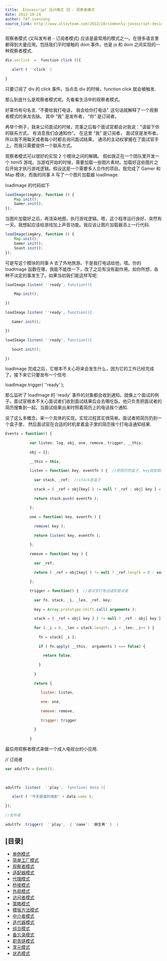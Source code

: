 ```yaml
---
title: 【Javascript 设计模式 3】- 观察者模式
date: 2012-10-24
author: TAT.svenzeng
source_link: http://www.alloyteam.com/2012/10/commonly-javascript-design-pattern-observer-mode/
---
```


<!-- {% raw %} - for jekyll -->

观察者模式 (又叫发布者 - 订阅者模式) 应该是最常用的模式之一。在很多语言里都得到大量应用。包括我们平时接触的 dom 事件。也是 js 和 dom 之间实现的一种观察者模式.

```javascript
div.onclick  =  function click (){
 
   alert ( ''click' )
 
}
```

只要订阅了 div 的 click 事件。当点击 div 的时候，function click 就会被触发.

那么到底什么是观察者模式呢。先看看生活中的观察者模式。

好莱坞有句名言. “不要给我打电话， 我会给你打电话”. 这句话就解释了一个观察者模式的来龙去脉。 其中 “我” 是发布者， “你” 是订阅者。

再举个例子，我来公司面试的时候，完事之后每个面试官都会对我说：“请留下你的联系方式， 有消息我们会通知你”。 在这里 “我” 是订阅者， 面试官是发布者。所以我不用每天或者每小时都去询问面试结果， 通讯的主动权掌握在了面试官手上。而我只需要提供一个联系方式。

观察者模式可以很好的实现 2 个模块之间的解耦。 假如我正在一个团队里开发一个 html5 游戏。当游戏开始的时候，需要加载一些图片素材。加载好这些图片之后开始才执行游戏逻辑。假设这是一个需要多人合作的项目。我完成了 Gamer 和 Map 模块，而我的同事 A 写了一个图片加载器 loadImage.

loadImage 的代码如下

```javascript
loadImage(imgAry, function () {
    Map.init();
    Gamer.init();
});
```

当图片加载好之后，再渲染地图，执行游戏逻辑。嗯，这个程序运行良好。突然有一天，我想起应该给游戏加上声音功能。我应该让图片加载器添上一行代码.

```javascript
loadImage(imgAry, function () {
    Map.init();
    Gamer.init();
    Sount.init();
});
```

可是写这个模块的同事 A 去了外地旅游。于是我打电话给他，喂。你的 loadImage 函数在哪，我能不能改一下，改了之后有没有副作用。如你所想，各种不淡定的事发生了。如果当初我们能这样写呢:

```javascript
loadImage.listen( ''ready', function(){
 
    Map.init();
 
})
 
loadImage.listen( ''ready', function(){
 
   Gamer.init();
 
})
 
loadImage.listen( ''ready', function(){
 
   Sount.init();
 
})
```

loadImage 完成之后，它根本不关心将来会发生什么，因为它的工作已经完成了。接下来它只要发布一个信号.

loadImage.trigger( ''ready' );

那么监听了 loadImage 的 'ready' 事件的对象都会收到通知。就像上个面试的例子。面试官根本不关心面试者们收到面试结果后会去哪吃饭。他只负责把面试者的简历搜集到一起。当面试结果出来时照着简历上的电话挨个通知.

说了这么多概念，来一个具体的实现。实现过程其实很简单。面试者把简历扔到一个盒子里， 然后面试官在合适的时机拿着盒子里的简历挨个打电话通知结果.

```javascript
Events = function() {
 
           var listen, log, obj, one, remove, trigger, __this;
 
           obj = {};
 
           __this = this;
 
           listen = function( key, eventfn ) {  //把简历扔盒子, key就是联系方式.
 
             var stack, _ref;  //stack是盒子
 
             stack = ( _ref = obj[key] ) != null ? _ref : obj[ key ] = [];
 
             return stack.push( eventfn );
 
           };
 
           one = function( key, eventfn ) {
 
             remove( key );
 
             return listen( key, eventfn );
 
           };
 
           remove = function( key ) {
 
             var _ref;
 
             return ( _ref = obj[key] ) != null ? _ref.length = 0 : void 0;
 
           };
 
           trigger = function() {  //面试官打电话通知面试者
 
             var fn, stack, _i, _len, _ref, key;
 
             key = Array.prototype.shift.call( arguments ); 
 
             stack = ( _ref = obj[ key ] ) != null ? _ref : obj[ key ] = [];
 
             for ( _i = 0, _len = stack.length; _i < _len; _i++ ) {
 
               fn = stack[ _i ];
 
               if ( fn.apply( __this,  arguments ) === false) {
 
                 return false;
 
               }
 
             }
 
             return {
 
                listen: listen,
 
                one: one,
 
                remove: remove,
 
                trigger: trigger
 
             }
 
           }
```

最后用观察者模式来做一个成人电视台的小应用.

// 订阅者

```javascript
var adultTv = Event();
 
 
 
adultTv .listen(  ''play',  function( data ){
 
   alert ( "今天是谁的电影" + data.name );
 
});
 
//发布者
 
adultTv .trigger(  ''play',  { 'name': '麻生希' }  )
```

## \[目录]

-   [单例模式](http://www.alloyteam.com/2012/10/common-javascript-design-patterns/ "单例模式")
-   [简单工厂模式](http://www.alloyteam.com/2012/10/commonly-javascript-design-patterns-simple-factory-pattern/ "简单工厂模式")
-   [观察者模式](http://www.alloyteam.com/2012/10/commonly-javascript-design-pattern-observer-mode/ "观察者模式")
-   [适配器模式](http://www.alloyteam.com/2012/10/commonly-javascript-design-patterns-adapter-mode/ "适配器模式")
-   [代理模式](http://www.alloyteam.com/2012/10/commonly-javascript-design-patterns-proxy-mode/ "代理模式")
-   [桥接模式](http://www.alloyteam.com/2012/10/commonly-javascript-design-mode-bridge-mode/ "桥接模式")
-   [外观模式](http://www.alloyteam.com/2012/10/commonly-javascript-design-patterns-appearance-mode/ "外观模式")
-   [访问者模式](http://www.alloyteam.com/2012/10/commonly-javascript-design-patterns-the-visitor-pattern/ "访问者模式")
-   [策略模式](http://www.alloyteam.com/2012/10/commonly-javascript-design-patterns-strategy-mode/ "策略模式")
-   [模版方法模式](http://www.alloyteam.com/2012/10/commonly-javascript-design-patterns-template-method-pattern/ "模版方法模式")
-   [中介者模式](http://www.alloyteam.com/2012/10/javascript-design-pattern-intermediary-model/ "中介者模式")
-   [迭代器模式](http://www.alloyteam.com/2012/10/commonly-javascript-design-patterns-iterator-mode/ "迭代器模式")
-   [组合模式](http://www.alloyteam.com/2012/10/commonly-javascript-design-patterns-combined-mode/ "组合模式")
-   [备忘录模式](http://www.alloyteam.com/2012/10/commonly-javascript-design-patterns-memorandum-mode/ "备忘录模式")
-   [职责链模式](http://www.alloyteam.com/2012/10/commonly-javascript-design-patterns-duty-chain/ "职责链模式")
-   [享元模式](http://www.alloyteam.com/2012/10/commonly-javascript-design-patterns-flyweight/ "享元模式")
-   [状态模式](http://www.alloyteam.com/2012/10/commonly-javascript-design-patterns-state-mode/ "状态模式")


<!-- {% endraw %} - for jekyll -->